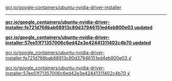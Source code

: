 [gcr.io/google-containers/ubuntu-nvidia-driver-installer](https://hub.docker.com/r/anjia0532/ubuntu-nvidia-driver-installer/tags/) 

----
**[gcr.io/google_containers/ubuntu-nvidia-driver-installer:fe721d768bab68913c80d37946151ed4eb800e03 updated](https://hub.docker.com/r/anjia0532/ubuntu-nvidia-driver-installer/tags/)**

**[gcr.io/google_containers/ubuntu-nvidia-driver-installer:57ee51f71357006c6ed42e3e42441311402c4b70 updated](https://hub.docker.com/r/anjia0532/ubuntu-nvidia-driver-installer/tags/)**

[gcr.io/google_containers/ubuntu-nvidia-driver-installer:fe721d768bab68913c80d37946151ed4eb800e03 √](https://hub.docker.com/r/anjia0532/ubuntu-nvidia-driver-installer/tags/)

[gcr.io/google_containers/ubuntu-nvidia-driver-installer:57ee51f71357006c6ed42e3e42441311402c4b70 √](https://hub.docker.com/r/anjia0532/ubuntu-nvidia-driver-installer/tags/)

